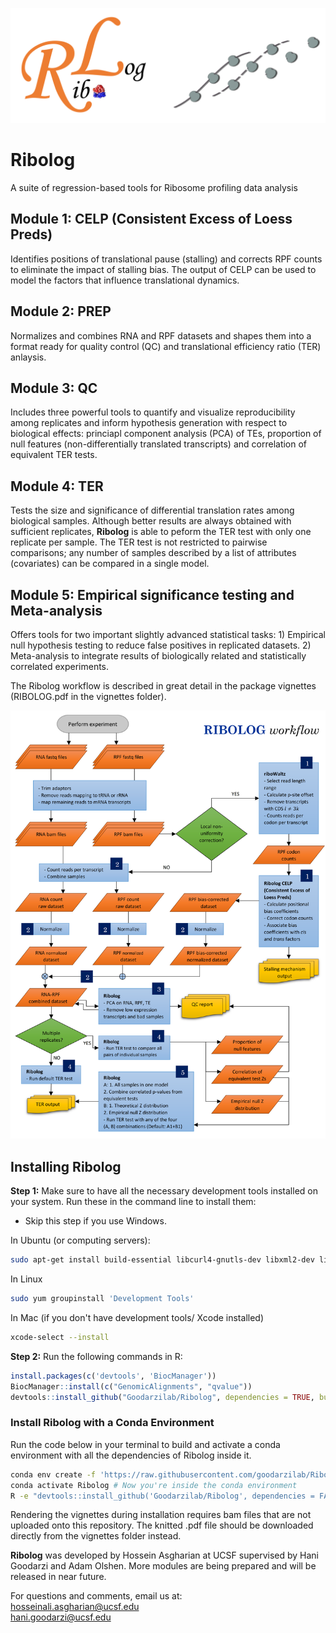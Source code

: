 ![Logo-r](https://github.com/Goodarzilab/Ribolog/blob/master/vignettes/Logo3.png)

# Ribolog
A suite of regression-based tools for Ribosome profiling data analysis

## Module 1: CELP (Consistent Excess of Loess Preds)
Identifies positions of translational pause (stalling)
and corrects RPF counts to eliminate the impact of stalling bias. The output of CELP can be used to model the
factors that influence translational dynamics.

## Module 2: PREP
Normalizes and combines RNA and RPF datasets and shapes them into a format ready for quality control (QC) and translational
efficiency ratio (TER) anlaysis.

## Module 3: QC
Includes three powerful tools to quantify and visualize reproducibility among replicates and inform hypothesis generation with respect to biological effects:
princiapl component analysis (PCA) of TEs, proportion of null features (non-differentially translated transcripts)
and correlation of equivalent TER tests.

## Module 4: TER
Tests the size and significance of differential translation
rates among biological samples. Although better results are always obtained with sufficient replicates, __Ribolog__ is able to peform the TER test with only one replicate per sample. The TER test is not restricted to pairwise comparisons; any number of samples described by a list of attributes (covariates) can be compared in a single model.

## Module 5: Empirical significance testing and Meta-analysis
Offers tools for two important slightly advanced statistical tasks: 1) Empirical null hypothesis testing to reduce false positives in replicated datasets.
2) Meta-analysis to integrate
results of biologically related and statistically correlated experiments.

The Ribolog workflow is described in great detail in the package vignettes (RIBOLOG.pdf in the vignettes folder).

![Logo-r](https://github.com/Goodarzilab/Ribolog/blob/master/vignettes/Ribolog_workflow.v5.png)

## Installing Ribolog

<b> Step 1:</b> Make sure to have all the necessary development tools installed on your system. Run these in the command line to install them: <br/>

- Skip this step if you use Windows.

In Ubuntu (or computing servers):
```sh
sudo apt-get install build-essential libcurl4-gnutls-dev libxml2-dev libssl-dev libz-dev libbz2-dev liblzma-dev
```

In Linux
```sh
sudo yum groupinstall 'Development Tools'
```

In Mac (if you don't have development tools/ Xcode installed)
```sh
xcode-select --install
```

<b> Step 2:</b>  Run the following commands in R:

```R
install.packages(c('devtools', 'BiocManager'))
BiocManager::install(c("GenomicAlignments", "qvalue"))
devtools::install_github("Goodarzilab/Ribolog", dependencies = TRUE, build_vignettes = FALSE, build_manual = FALSE)
```

### Install Ribolog with a Conda Environment
Run the code below in your terminal to build and activate a conda environment with all the dependencies of Ribolog inside it.

```sh
conda env create -f 'https://raw.githubusercontent.com/goodarzilab/Ribolog/master/environment.yml'
conda activate Ribolog # Now you're inside the conda environment
R -e "devtools::install_github('Goodarzilab/Ribolog', dependencies = FALSE)"
```

Rendering the vignettes during installation requires bam files that are not uploaded onto this repository. The knitted .pdf file should be downloaded directly from the vignettes folder instead.

__Ribolog__ was developed by Hossein Asgharian at UCSF supervised by Hani Goodarzi and Adam Olshen. More modules are being prepared and will be released in near future.

For questions and comments, email us at:  
hosseinali.asgharian@ucsf.edu  
hani.goodarzi@ucsf.edu
